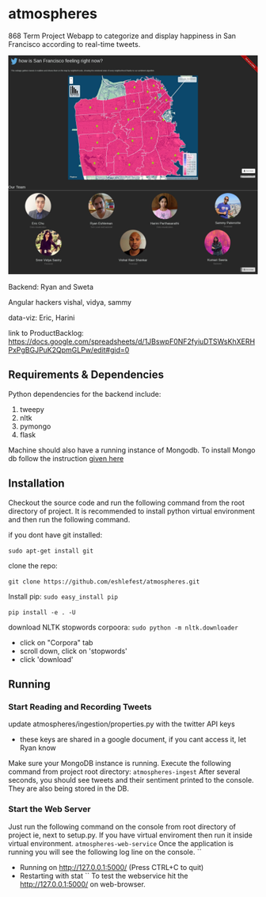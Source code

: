 # atmospheres
868 Term Project
Webapp to categorize and display happiness in San Francisco according to real-time tweets.

![](https://github.com/eshlefest/atmospheres/blob/master/capture.jpg)

Backend:
  Ryan and Sweta

Angular hackers
  vishal, vidya, sammy

data-viz:
  Eric, Harini

  link to  ProductBacklog:  https://docs.google.com/spreadsheets/d/1JBswpF0NF2fyiuDTSWsKhXERHPxPgBGJPuK2QpmGLPw/edit#gid=0


## Requirements & Dependencies
Python dependencies for the backend include:

 1. tweepy
 2. nltk
 3. pymongo
 4. flask

Machine should also have a running instance of Mongodb. To install  Mongo db follow the instruction [given here](http://docs.mongodb.org/manual/tutorial/install-mongodb-on-os-x/)

## Installation
Checkout the source code and run the following command from the root directory of project. It is recommended to install python
virtual environment and then run the following command.

if you dont have git installed:

``sudo apt-get install git``

clone the repo:

``git clone https://github.com/eshlefest/atmospheres.git``

Install pip: ``sudo easy_install pip``

``pip install -e . -U``

download NLTK stopwords corpoora:
``sudo python -m nltk.downloader``
* click on "Corpora" tab
* scroll down, click on 'stopwords'
* click 'download'

## Running

### Start Reading and Recording Tweets
update atmospheres/ingestion/properties.py with the twitter API keys
* these keys are shared in a google document, if you cant access it, let Ryan know

Make sure your MongoDB instance is running.  Execute the following command from project root directory:
``atmospheres-ingest``
After several seconds, you should see tweets and their sentiment printed to the console.  They are also being stored in the DB.

### Start the Web Server
Just run the following command on the console from root directory of project ie, next to setup.py. If you have virtual enviroment then run it inside virtual environment.
``atmospheres-web-service``
Once the application is running you will see the following log line on the console.
``
 * Running on http://127.0.0.1:5000/ (Press CTRL+C to quit)
 * Restarting with stat
 ``
 To test the webservice hit the http://127.0.0.1:5000/ on web-browser.
